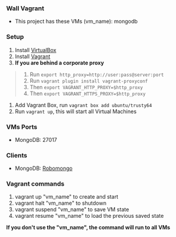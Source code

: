 ### Wall Vagrant ###

* This project has these VMs (vm_name): mongodb

### Setup ###

1. Install [VirtualBox](https://www.virtualbox.org/wiki/Downloads)
1. Install [Vagrant](http://www.vagrantup.com/downloads.html)
1. **If you are behind a corporate proxy**
>1. Run `export http_proxy=http://user:pass@server:port`
>1. Run `vagrant plugin install vagrant-proxyconf`
>1. Then `export VAGRANT_HTTP_PROXY=$http_proxy`
>1. Then `export VAGRANT_HTTPS_PROXY=$http_proxy`
1. Add Vagrant Box, run `vagrant box add ubuntu/trusty64`
1. Run `vagrant up`, this will start all Virtual Machines

### VMs Ports ###

* MongoDB: 27017

### Clients ###

* MongoDB: [Robomongo](http://robomongo.org/download.html)

### Vagrant commands ###

1. vagrant up "vm_name" to create and start
1. vagrant halt "vm_name" to shutdown
1. vagrant suspend "vm_name" to save VM state
1. vagrant resume "vm_name" to load the previous saved state

**If you don't use the "vm_name", the command will run to all VMs**
